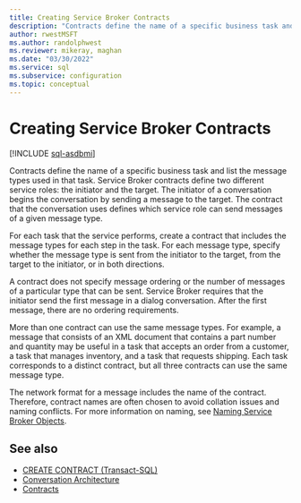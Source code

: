 ```yaml
---
title: Creating Service Broker Contracts
description: "Contracts define the name of a specific business task and list the message types used in that task. Service Broker contracts define two different service roles: the initiator and the target."
author: rwestMSFT
ms.author: randolphwest
ms.reviewer: mikeray, maghan
ms.date: "03/30/2022"
ms.service: sql
ms.subservice: configuration
ms.topic: conceptual
---
```


# Creating Service Broker Contracts

[!INCLUDE [sql-asdbmi](../../includes/applies-to-version/sql-asdbmi.md)]

Contracts define the name of a specific business task and list the message types used in that task. Service Broker contracts define two different service roles: the initiator and the target. The initiator of a conversation begins the conversation by sending a message to the target. The contract that the conversation uses defines which service role can send messages of a given message type.

For each task that the service performs, create a contract that includes the message types for each step in the task. For each message type, specify whether the message type is sent from the initiator to the target, from the target to the initiator, or in both directions.

A contract does not specify message ordering or the number of messages of a particular type that can be sent. Service Broker requires that the initiator send the first message in a dialog conversation. After the first message, there are no ordering requirements.

More than one contract can use the same message types. For example, a message that consists of an XML document that contains a part number and quantity may be useful in a task that accepts an order from a customer, a task that manages inventory, and a task that requests shipping. Each task corresponds to a distinct contract, but all three contracts can use the same message type.

The network format for a message includes the name of the contract. Therefore, contract names are often chosen to avoid collation issues and naming conflicts. For more information on naming, see [Naming Service Broker Objects](naming-service-broker-objects.md).

## See also

- [CREATE CONTRACT (Transact-SQL)](../../t-sql/statements/create-contract-transact-sql.md)
- [Conversation Architecture](conversation-architecture.md)
- [Contracts](contracts.md)